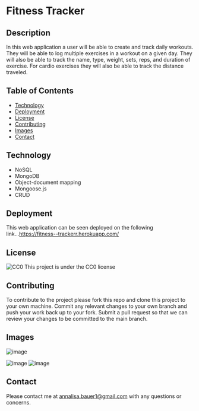 # Fitness Tracker

## Description
In this web application a user will be able to create and track daily workouts. They will be able to log multiple exercises in a workout on a given day. They will also be able to track the name, type, weight, sets, reps, and duration of exercise. For cardio exercises they will also be able to track the distance traveled.

## Table of Contents

* [Technology](#technology)
* [Deployment](#deployment)
* [License](#license)
* [Contributing](#contributing)
* [Images](#images)
* [Contact](#contact)

## Technology
- NoSQL
- MongoDB
- Object-document mapping
- Mongoose.js
- CRUD

## Deployment
This web application can be seen deployed on the following link...https://fitness--trackerr.herokuapp.com/

## License
![CC0](https://img.shields.io/badge/badge-CC0-blue)
    This project is under the CC0 license
    
## Contributing
To contribute to the project please fork this repo and clone this project to your own machine. Commit any relevant changes to your own branch and push your work back up to your fork. Submit a pull request so that we can review your changes to be committed to the main branch.

## Images
![image](https://user-images.githubusercontent.com/87721575/138014305-8e6fbfcd-a3e0-4a0b-b9bf-8e30c9ae88b3.png)

![image](https://user-images.githubusercontent.com/87721575/138005921-1e65b5e4-7f53-42eb-bf01-0f04254402d8.png)
![image](https://user-images.githubusercontent.com/87721575/138014375-4637e20d-ecb4-4547-ad69-1a15358cf28a.png)





## Contact
Please contact me at annalisa.bauer1@gmail.com with any questions or concerns.
